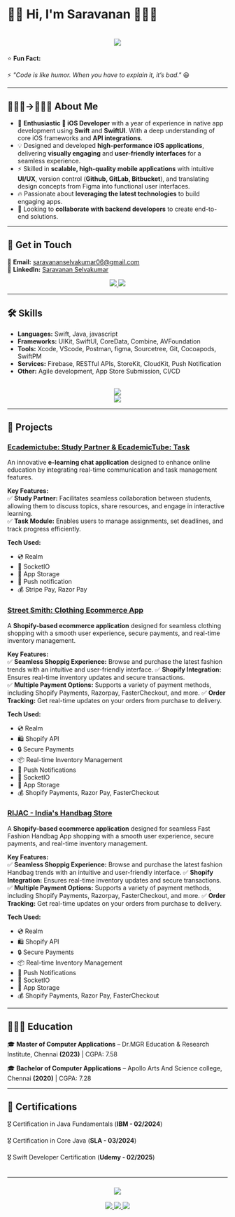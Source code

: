 # 👋🏻 Hi, I'm **Saravanan** 🧑🏻‍💻

<div align="center">
  <h1>
    <img src="https://readme-typing-svg.herokuapp.com?font=Fira+Code&weight=500&size=28&pause=1000&color=F75C7E&center=true&width=600&lines=🚀+About+Me;📱+iOS+Developer;Swift+%7C+SwiftUI+%7C+UIKit;Building+Innovative+Apps!">
  </h1>
</div>

⭐️ **Fun Fact:**  

⚡ *"Code is like humor. When you have to explain it, it’s bad."* 😆  

---

## 🧑🏻‍🎓→👨🏻‍💻 **About Me**  

- 🎯 **Enthusiastic  iOS Developer** with a year of experience in native app development using **Swift** and **SwiftUI**. With a deep understanding of core iOS frameworks and **API integrations**.  
- 💡 Designed and developed **high-performance iOS applications**, delivering **visually engaging** and **user-friendly interfaces** for a seamless experience.
- ⚡ Skilled in **scalable, high-quality mobile applications** with intuitive **UI/UX**, version control (**Github, GitLab, Bitbucket**), and translating design concepts from Figma into functional user interfaces.
- 🔥 Passionate about **leveraging the latest technologies** to build engaging apps.  
- 🤝 Looking to **collaborate with backend developers** to create end-to-end solutions.  

---

## 📩 **Get in Touch**  

📧 **Email:** [saravananselvakumar06@gmail.com](mailto:saravananselvakumar06@gmail.com)  
🔗 **LinkedIn:** [Saravanan Selvakumar](https://www.linkedin.com/in/saravananselvakumar/)  
<div align="center"> 
  <a href="mailto:saravananselvakumar06@gmail.com">
    <img src="https://img.shields.io/badge/Gmail-333333?style=for-the-badge&logo=gmail&logoColor=red" />
  </a>
  <a href="https://www.linkedin.com/in/saravananselvakumar/" target="_blank">
    <img src="https://img.shields.io/badge/LinkedIn-0077B5?style=for-the-badge&logo=linkedin&logoColor=white" />
  </a>
</div>


---

## 🛠 **Skills**  

- **Languages:** Swift, Java, javascript
- **Frameworks:** UIKit, SwiftUI, CoreData, Combine, AVFoundation  
- **Tools:** Xcode, VScode, Postman, figma, Sourcetree, Git, Cocoapods, SwiftPM  
- **Services:** Firebase, RESTful APIs, StoreKit, CloudKit, Push Notification  
- **Other:** Agile development, App Store Submission, CI/CD
<br/>
<div align="center">
    <img src="https://skillicons.dev/icons?i=swift,java,javascript,html,css" /><br>
    <img src="https://skillicons.dev/icons?i=firebase,figma,bootstrap,eclipse,postman,git,vscode" />
</div>

--- 

## 📌 **Projects**  

### [Ecademictube: Study Partner & EcademicTube: Task](https://apps.apple.com/us/app/appideasapp/id6476480047)  
An innovative **e-learning chat application** designed to enhance online education by integrating real-time communication and task management features.  

**Key Features:**  
✅ **Study Partner:** Facilitates seamless collaboration between students, allowing them to discuss topics, share resources, and engage in interactive learning.  
✅ **Task Module:** Enables users to manage assignments, set deadlines, and track progress efficiently.  

**Tech Used:**  
- 💿 Realm  
- 🎨 SocketIO  
- 🏦 App Storage  
- 🎁 Push notification  
- 💰 Stripe Pay, Razor Pay

### [Street Smith: Clothing Ecommerce App](https://apps.apple.com/in/app/street-smith/id6741075283)  
  
A **Shopify-based ecommerce application** designed for seamless clothing shopping with a smooth user experience, secure payments, and real-time inventory management.

**Key Features:**  
✅ **Seamless Shoppig Experience:** Browse and purchase the latest fashion trends with an intuitive and user-friendly interface. 
✅ **Shopify Integration:** Ensures real-time inventory updates and secure transactions.  
✅ **Multiple Payment Options:** Supports a variety of payment methods, including Shopify Payments, Razorpay, FasterCheckout, and more.
✅ **Order Tracking:** Get real-time updates on your orders from purchase to delivery.

**Tech Used:**  
- 💿 Realm
- 🛍️ Shopify API
- 🔒 Secure Payments
- 📦 Real-time Inventory Management
- 💬 Push Notifications
- 🎨 SocketIO  
- 🏦 App Storage   
- 💰 Shopify Payments, Razor Pay, FasterCheckout


### [RIJAC - India's Handbag Store](https://apps.apple.com/in/app/rijac-indias-handbag-store/id6740873477)  
  
A **Shopify-based ecommerce application** designed for seamless Fast Fashion Handbag App shopping with a smooth user experience, secure payments, and real-time inventory management.

**Key Features:**  
✅ **Seamless Shoppig Experience:** Browse and purchase the latest fashion Handbag trends with an intuitive and user-friendly interface. 
✅ **Shopify Integration:** Ensures real-time inventory updates and secure transactions.  
✅ **Multiple Payment Options:** Supports a variety of payment methods, including Shopify Payments, Razorpay, FasterCheckout, and more.
✅ **Order Tracking:** Get real-time updates on your orders from purchase to delivery.

**Tech Used:**  
- 💿 Realm
- 🛍️ Shopify API
- 🔒 Secure Payments
- 📦 Real-time Inventory Management
- 💬 Push Notifications
- 🎨 SocketIO  
- 🏦 App Storage   
- 💰 Shopify Payments, Razor Pay, FasterCheckout

---

## 🧑🏻‍🎓 **Education**  

🎓 **Master of Computer Applications** – Dr.MGR Education & Research Institute, Chennai **(2023)** | CGPA: 7.58 

🎓 **Bachelor of Computer Applications** – Apollo Arts And Science college, Chennai **(2020)** | CGPA: 7.28 

---

## 📜 **Certifications**  

🎖️ Certification in Java Fundamentals (**IBM - 02/2024**)<br/>

🎖️ Certification in Core Java (**SLA - 03/2024**)<br/>

🎖️ Swift Developer Certification (**Udemy - 02/2025**)
<br/><br/>
<hr/>

<h3 align="center">
    <img src="https://readme-typing-svg.demolab.com?font=Righteous&size=25&duration=4000&pause=1000&color=f05137&center=true&vCenter=true&width=600&height=70&lines=Thank+you+for+stopping+by!+✌️;I+appreciate+your+time!+💙;Feel+free+to+connect+on+LinkedIn!+🔗;Always+open+to+collab!+🚀">
</h3>


<div align="center">
<a href="https://www.linkedin.com/in/saravananselvakumar/" target="_blank">
    <img src="https://img.shields.io/badge/Let's%20Connect-FFFFFF?style=for-the-badge&logo=linkedin&logoColor=0077B5&labelColor=FFFFFF" />
    <img src="https://img.shields.io/badge/LinkedIn-0077B5?style=for-the-badge&logo=linkedin&logoColor=white" />
</a>
<a href="mailto:saravananselvakumar06@gmail.com">
    <img src="https://img.shields.io/badge/Message%20Me-Gmail-D14836?style=for-the-badge&logo=gmail&logoColor=EA4335" />
</a>
</div>

<br/>


